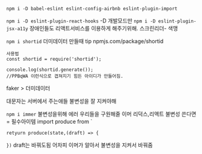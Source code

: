 `npm i -D babel-eslint eslint-config-airbnb eslint-plugin-import`

`npm i -D eslint-plugin-react-hooks`
-D 개발모드만
`npm i -D eslint-plugin-jsx-a11y`
장애인들도 리액트서비스를 이용하게 해주기위해. 스크린리더- 색맹

`npm i shortid`
더미데이터 만들때 tip
npmjs.com/package/shortid

```
사용법
const shortid = require('shortid');

console.log(shortid.generate());
//PPBqWA 이런식으로 겹쳐지기 힘든 아이디가 만들어짐.
```

faker > 더미데이터

대문자는 서버에서 주는애들
불변성을 잘 지켜야해

`npm i immer`
불변성을위해 에러
우리들을 구원해줄 이머
리덕스,리액트
불변성 쓴다면 = 필수아이템
import produce from `

`retyurn produce(state,(draft) => {`

`})`
draft는 바꿔도됨 어차피 이머가 알아서 불변성을 지켜서 바꿔줌
